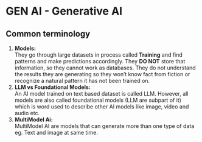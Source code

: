 # GEN AI - Generative AI

## Common terminology
1. **Models:**  
They go through large datasets in process called **Training** and find patterns and make predictions accordingly. They **DO NOT** store that information, so they cannot work as databases. They do not understand the results they are generating so they won’t know fact from fiction or recognize a natural pattern it has not been trained on.
2. **LLM vs Foundational Models:**  
An AI model trained on text based dataset is called LLM.
However, all models are also called foundational models (LLM are subpart of it) which is word used to describe other AI models like image, video and audio etc.
3. **MultiModel Ai:**  
MultiModel AI are models that can generate more than one type of data eg. Text and image at same time.